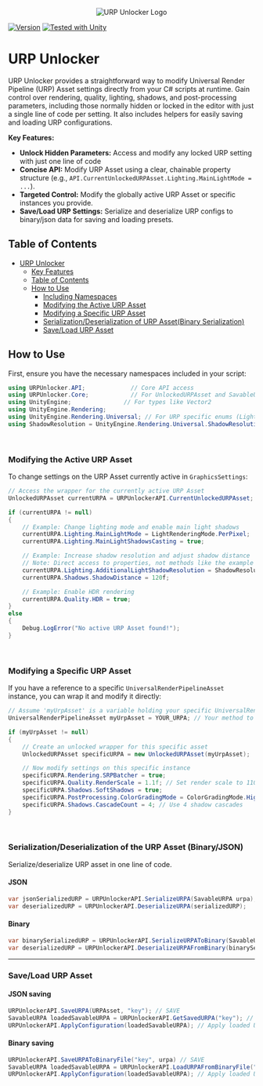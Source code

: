 <p align="center">
  <img src="https://via.placeholder.com/150/0000FF/808080?text=URP+Unlocker" alt="URP Unlocker Logo">
</p>

[![Version](https://img.shields.io/badge/version-1.0.0-brightgreen)](https://github.com/your-username/your-repo-name)
[![Tested with Unity](https://img.shields.io/badge/Unity-6.0%2B-blueviolet)](https://unity3d.com/get-unity/download) <!-- Update Unity version if needed -->

# URP Unlocker

URP Unlocker provides a straightforward way to modify Universal Render Pipeline (URP) Asset settings directly from your C# scripts at runtime.
Gain control over rendering, quality, lighting, shadows, and post-processing parameters, including those normally hidden or locked in the editor with just a single line of code per setting.
It also includes helpers for easily saving and loading URP configurations.

**Key Features:**

*   **Unlock Hidden Parameters:** Access and modify any locked URP setting with just one line of code
*   **Concise API:** Modify URP Asset using a clear, chainable property structure (e.g., `API.CurrentUnlockedURPAsset.Lighting.MainLightMode = ...`).
*   **Targeted Control:** Modify the globally active URP Asset or specific instances you provide.
*   **Save/Load URP Settings:** Serialize and deserialize URP configs to binary/json data for saving and loading presets.

## Table of Contents

- [URP Unlocker](#urp-unlocker)
  - [Key Features](#key-features)
  - [Table of Contents](#table-of-contents)
  - [How to Use](#how-to-use)
    - [Including Namespaces](#including-namespaces)
    - [Modifying the Active URP Asset](#modifying-the-active-urp-asset)
    - [Modifying a Specific URP Asset](#modifying-a-specific-urp-asset)
    - [Serialization/Deserialization of URP Asset(Binary Serialization)](#serializationdeserialization-of-the-urp-asset-binaryjson)
    - [Save/Load URP Asset](#saveload-urp-asset)

## How to Use

First, ensure you have the necessary namespaces included in your script:

```csharp
using URPUnlocker.API;             // Core API access
using URPUnlocker.Core;            // For UnlockedURPAsset and SavableURPA
using UnityEngine;               // For types like Vector2
using UnityEngine.Rendering;
using UnityEngine.Rendering.Universal; // For URP specific enums (LightRenderingMode, ShadowResolution, etc.)
using ShadowResolution = UnityEngine.Rendering.Universal.ShadowResolution; // For shadows settings
```

<br>

### Modifying the Active URP Asset

To change settings on the URP Asset currently active in `GraphicsSettings`:

```csharp
// Access the wrapper for the currently active URP Asset
UnlockedURPAsset currentURPA = URPUnlockerAPI.CurrentUnlockedURPAsset;

if (currentURPA != null)
{
    // Example: Change lighting mode and enable main light shadows
    currentURPA.Lighting.MainLightMode = LightRenderingMode.PerPixel;
    currentURPA.Lighting.MainLightShadowsCasting = true;

    // Example: Increase shadow resolution and adjust shadow distance
    // Note: Direct access to properties, not methods like the example provided. Adjusting based on previous code analysis.
    currentURPA.Lighting.AdditionalLightShadowResolution = ShadowResolution._1024; // Assuming this exists for additional lights
    currentURPA.Shadows.ShadowDistance = 120f;

    // Example: Enable HDR rendering
    currentURPA.Quality.HDR = true;
}
else
{
    Debug.LogError("No active URP Asset found!");
}
```

<br>

### Modifying a Specific URP Asset

If you have a reference to a specific `UniversalRenderPipelineAsset` instance, you can wrap it and modify it directly:

```csharp
// Assume 'myUrpAsset' is a variable holding your specific UniversalRenderPipelineAsset
UniversalRenderPipelineAsset myUrpAsset = YOUR_URPA; // Your method to get the asset

if (myUrpAsset != null)
{
    // Create an unlocked wrapper for this specific asset
    UnlockedURPAsset specificURPA = new UnlockedURPAsset(myUrpAsset);

    // Now modify settings on this specific instance
    specificURPA.Rendering.SRPBatcher = true;
    specificURPA.Quality.RenderScale = 1.1f; // Set render scale to 110%
    specificURPA.Shadows.SoftShadows = true;
    specificURPA.PostProcessing.ColorGradingMode = ColorGradingMode.HighDynamicRange;
    specificURPA.Shadows.CascadeCount = 4; // Use 4 shadow cascades
}
```

<br>

### Serialization/Deserialization of the URP Asset (Binary/JSON)

Serialize/deserialize URP asset in one line of code.

#### JSON

```c#
var jsonSerializedURP = URPUnlockerAPI.SerializeURPA(SavableURPA urpa);
var deserializedURP = URPUnlockerAPI.DeserializeURPA(serializedURP);
```

#### Binary

```c#
var binarySerializedURP = URPUnlockerAPI.SerializeURPAToBinary(SavableURPA urpa);
var deserializedURP = URPUnlockerAPI.DeserializeURPAFromBinary(binarySerializedURP);
```

---

### Save/Load URP Asset

#### JSON saving

```csharp
URPUnlockerAPI.SaveURPA(URPAsset, "key"); // SAVE
SavableURPA loadedSavableURPA = URPUnlockerAPI.GetSavedURPA("key"); // LOAD
URPUnlockerAPI.ApplyConfiguration(loadedSavableURPA); // Apply loaded URP save
```

#### Binary saving

```csharp
URPUnlockerAPI.SaveURPAToBinaryFile("key", urpa) // SAVE
SavableURPA loadedSavableURPA = URPUnlockerAPI.LoadURPAFromBinaryFile("key"); // LOAD
URPUnlockerAPI.ApplyConfiguration(loadedSavableURPA); // Apply loaded URP save
```
